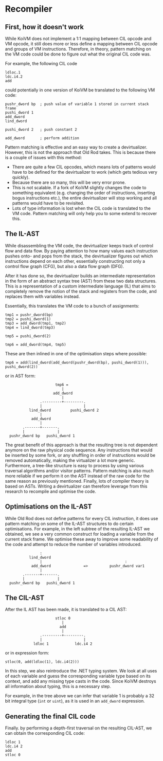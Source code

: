 Recompiler
==========

First, how it doesn't work
--------------------------

While KoiVM does not implement a 1:1 mapping between CIL opcode and VM opcode, it still does more or less define a mapping between CIL opcode and groups of VM instructions. Therefore, in theory, pattern matching on the VM code could be done to figure out what the original CIL code was.

For example, the following CIL code
```
ldloc.1
ldc.i4.2
add
```

could potentially in one version of KoiVM be translated to the following VM code:
```
pushr_dword bp  ; push value of variable 1 stored in current stack frame
pushi_dword 1
add_dword
lind_dword

pushi_dword 2   ; push constant 2

add_dword       ; perform addition
```

Pattern matching is effective and an easy way to create a devirtualizer. However, this is not the approach that Old Rod takes. This is because there is a couple of issues with this method:

- There are quite a few CIL opcodes, which means lots of patterns would have to be defined for the devirtualizer to work (which gets tedious very quickly).
- Because there are so many, this will be very error prone.
- This is not scalable. If a fork of KoiVM slightly changes the code to something equivalent (e.g. changing the order of instructions, inserting bogus instructions etc.), the entire devirtualizer will stop working and all patterns would have to be revisited.
- Lots of type information is lost when the CIL code is translated to the VM code. Pattern matching will only help you to some extend to recover this.

The IL-AST
----------

While disassembling the VM code, the devirtualizer keeps track of control flow and data flow. By paying attention to how many values each instruction pushes onto- and pops from the stack, the devirtualizer figures out which instructions depend on each other, essentially constructing not only a control flow graph (CFG), but also a data flow graph (DFG).

After it has done so, the devirtualizer builds an intermediate representation in the form of an abstract syntax tree (AST) from these two data structures. This is a representation of a custom intermediate language (IL) that aims to completely remove the notion of the stack and registers from the code, and replaces them with variables instead.

Essentially, this translates the VM code to a bunch of assignments:
```
tmp1 = pushr_dword(bp)
tmp2 = pushi_dword(1)
tmp3 = add_dword(tmp1, tmp2)
tmp4 = lind_dword(tmp3)

tmp5 = pushi_dword(2)

tmp6 = add_dword(tmp4, tmp5)
```

These are then inlined in one of the optimisation steps where possible:
```
tmp6 = add(lind_dword(add_dword(pushr_dword(bp), pushi_dword(1))), pushi_dword(2))
```

or in AST form:

```
                       tmp6 = 
                          |
                      add_dword
                          |
                .---------+---------.
                |                   |
           lind_dword         pushi_dword 2
                |
            add_dword
                |
        .-------+-------.
        |               |
  pushr_dword bp   pushi_dword 1
```


The great benefit of this approach is that the resulting tree is not dependent anymore on the raw physical code sequence. Any instructions that would be inserted by some fork, or any shuffling in order of instructions would be removed automatically, making the virtualizer a lot more generic. Furthermore, a tree-like structure is easy to process by using various traversal algorithms and/or visitor patterns. Pattern matching is also much more reliable if we perform it on the AST instead of the raw code for the same reason as previously mentioned. Finally, lots of compiler theory is based on ASTs. Writing a devirtualizer can therefore leverage from this research to recompile and optimise the code.

Optimisations on the IL-AST
------------------------------------------------
While Old Rod does not define patterns for every CIL instruction, it does use pattern matching on some of the IL-AST structures to do certain optimisations. For example, in the left subtree of the resulting IL-AST we obtained, we see a very common construct for loading a variable from the current stack frame. We optimise these away to improve some readability of the code and attempt to reduce the number of variables introduced.

```             
                :
           lind_dword                   
                |                                      :
            add_dword               =>          pushr_dword var1
                |
        .-------+-------.
        |               |
  pushr_dword bp   pushi_dword 1
```

The CIL-AST
-----------

After the IL AST has been made, it is translated to a CIL AST:
```
                       stloc 0
                          |
                         add
                          |
                .---------+---------.
                |                   |
             ldloc 1            ldc.i4 2
```
or in expression form:
```
stloc(0, add(ldloc(1), ldc.i4(2)))
```

In this step, we also reintroduce the .NET typing system. We look at all uses of each variable and guess the corresponding variable type based on its context, and add any missing type casts in the code. Since KoiVM destroys all information about typing, this is a necessary step.

For example, in the tree above we can infer that variable 1 is probably a 32 bit integral type (`int` or `uint`), as it is used in an `add_dword` expression.

Generating the final CIL code
------------------------------

Finally. by performing a depth-first traversal on the resulting CIL-AST, we can obtain the corresponding CIL code:

```
ldloc 1
ldc.i4 2
add
stloc 0
```